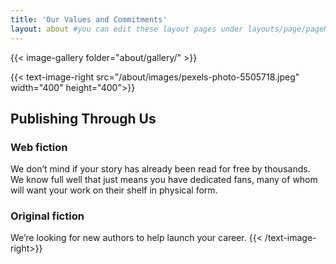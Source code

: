 ```yaml
---
title: 'Our Values and Commitments'
layout: about #you can edit these layout pages under layouts/page/pageName.html
---
```


{{< image-gallery folder="about/gallery/" >}}

{{< text-image-right src="/about/images/pexels-photo-5505718.jpeg" width="400" height="400">}}

## Publishing Through Us

### Web fiction

We don’t mind if your story has already been read for free by thousands. We know full well that just means you have dedicated fans, many of whom will want your work on their shelf in physical form.

### Original fiction

We’re looking for new authors to help launch your career.
{{< /text-image-right>}}
